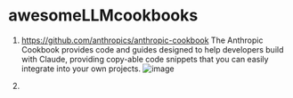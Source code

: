 # awesomeLLMcookbooks

1. https://github.com/anthropics/anthropic-cookbook The Anthropic Cookbook provides code and guides designed to help developers build with Claude, providing copy-able code snippets that you can easily integrate into your own projects.
   ![image](https://github.com/qianxinchun/awesomeLLMcookbooks/assets/7309139/d629a0c4-dd72-45e1-9a44-af48dc4d4a4b)

3. 
